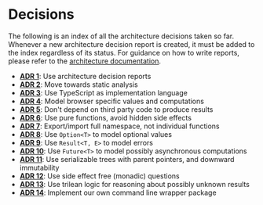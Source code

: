 # Decisions

The following is an index of all the architecture decisions taken so far. Whenever a new architecture decision report is created, it must be added to the index regardless of its status. For guidance on how to write reports, please refer to the [architecture documentation](../architecture.md).

- [**ADR 1**](decisions/adr-001.md): Use architecture decision reports
- [**ADR 2**](decisions/adr-002.md): Move towards static analysis
- [**ADR 3**](decisions/adr-003.md): Use TypeScript as implementation language
- [**ADR 4**](decisions/adr-004.md): Model browser specific values and computations
- [**ADR 5**](decisions/adr-005.md): Don't depend on third party code to produce results
- [**ADR 6**](decisions/adr-006.md): Use pure functions, avoid hidden side effects
- [**ADR 7**](decisions/adr-007.md): Export/import full namespace, not individual functions
- [**ADR 8**](decisions/adr-008.md): Use `Option<T>` to model optional values
- [**ADR 9**](decisions/adr-009.md): Use `Result<T, E>` to model errors
- [**ADR 10**](decisions/adr-010.md): Use `Future<T>` to model possibly asynchronous computations
- [**ADR 11**](decisions/adr-011.md): Use serializable trees with parent pointers, and downward immutability
- [**ADR 12**](decisions/adr-012.md): Use side effect free (monadic) questions
- [**ADR 13**](decisions/adr-013.md): Use trilean logic for reasoning about possibly unknown results
- [**ADR 14**](decisions/adr-014.md): Implement our own command line wrapper package
